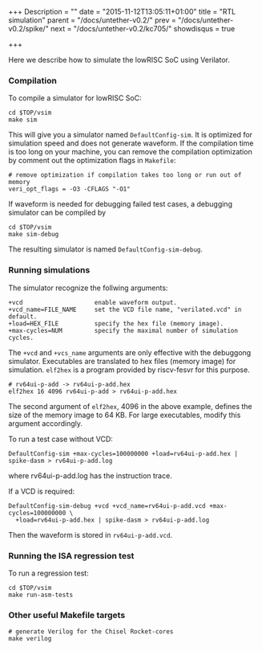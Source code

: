 +++
Description = ""
date = "2015-11-12T13:05:11+01:00"
title = "RTL simulation"
parent = "/docs/untether-v0.2/"
prev = "/docs/untether-v0.2/spike/"
next = "/docs/untether-v0.2/kc705/"
showdisqus = true

+++

Here we describe how to simulate the lowRISC SoC using Verilator.

### Compilation

To compile a simulator for lowRISC SoC:

    cd $TOP/vsim
    make sim

This will give you a simulator named `DefaultConfig-sim`. It is optimized for simulation speed and does not generate waveform. If the compilation time is too long on your machine, you can remove the compilation optimization by comment out the optimization flags in `Makefile`:

    # remove optimization if compilation takes too long or run out of memory
    veri_opt_flags = -O3 -CFLAGS "-O1"

If waveform is needed for debugging failed test cases, a debugging simulator can be compiled by

    cd $TOP/vsim
    make sim-debug

The resulting simulator is named `DefaultConfig-sim-debug`.

### Running simulations

The simulator recognize the follwing arguments:

    +vcd                    enable waveform output.
    +vcd_name=FILE_NAME     set the VCD file name, "verilated.vcd" in default.
    +load=HEX_FILE          specify the hex file (memory image).
    +max-cycles=NUM         specify the maximal number of simulation cycles.

The `+vcd` and `+vcs_name` arguments are only effective with the debuggong simulator. Executables are translated to hex files (memory image) for simulation. `elf2hex` is a program provided by riscv-fesvr for this purpose.

    # rv64ui-p-add -> rv64ui-p-add.hex
    elf2hex 16 4096 rv64ui-p-add > rv64ui-p-add.hex

The second argument of `elf2hex`, 4096 in the above example, defines the size of the memory image to 64 KB. For large executables, modify this argument accordingly.

To run a test case without VCD:

    DefaultConfig-sim +max-cycles=100000000 +load=rv64ui-p-add.hex | spike-dasm > rv64ui-p-add.log

where rv64ui-p-add.log has the instruction trace.

If a VCD is required:

    DefaultConfig-sim-debug +vcd +vcd_name=rv64ui-p-add.vcd +max-cycles=100000000 \
      +load=rv64ui-p-add.hex | spike-dasm > rv64ui-p-add.log

Then the waveform is stored in `rv64ui-p-add.vcd`.

### Running the ISA regression test

To run a regression test:

    cd $TOP/vsim
    make run-asm-tests

### Other useful Makefile targets

    # generate Verilog for the Chisel Rocket-cores
    make verilog

